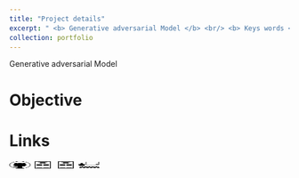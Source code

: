 ```yaml
---
title: "Project details"
excerpt: " <b> Generative adversarial Model </b> <br/> <b> Keys words </b> : <i> Generative Model (VAE), Adversarial black/white box attack, probabilistic graphical models </i> <br/> <img src='/images/pgm/generative models.png' width='500' height='333'><img src='/images/pgm/poster.png' width='500' height='333'>"
collection: portfolio
---
```


Generative adversarial Model

Objective
======


Links
======

[<img src="/images/GitHub.png" alt="GitHub" width="37.5" height="12.5" />](https://github.com/b-ptiste/generative-model-adv-attack) [<img src="/images/report_icone.png" alt="Report" width="37.5" height="12.5" />](https://drive.google.com/file/d/1Uid8mWEvAFNFBUSGKxk1dxgSghFufcPz/view?usp=drive_link) [<img src="/images/report_icone.png" alt="Report" width="37.5" height="12.5" />](https://drive.google.com/file/d/1elRmy-GWLtpTIibrHbGMleaMZp5Yq6B4/view?usp=drive_link) [<img src="/images/class_icone.png" alt="Report" width="37.5" height="12.5" />](https://www.master-mva.com/cours/probabilistic-graphical-models/)
